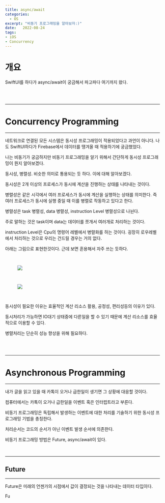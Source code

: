 ```yaml
---
title: async/await
categories: 
  - OS
excerpt: "비동기 프로그래밍을 알아보자:)"
date:   2022-08-24
tags:
- iOS
- Concurrency
---
```


# 개요

SwiftUI를 하다가 async/await이 궁금해서 파고파다 여기까지 왔다.




<br />
<br />

---

# Concurrency Programming

---

네트워크로 연결된 모든 시스템은 동시성 프로그래밍이 적용되었다고 과언이 아니다. 나도 SwiftUI하다가 Firebase에서 데이터를 땡겨올 때 적용하기에 궁금했었다.

나는 비동기가 궁금하지만 비동기 프로그래밍을 알기 위해서 간단하게 동시성 프로그래밍이 뭔지 알아보겠다.

동시성, 병렬성. 비슷한 의미로 통용되는 듯 하다. 이에 대해 알아보겠다.

동시성은 2개 이상의 프로세스가 동시에 계산을 진행하는 상태를 나타내는 것이다.

병렬성은 같은 시각에서 여러 프로세스가 동시에 계산을 실행하는 상태를 의미한다. 즉 여러 프로세스가 동시에 실행 중일 때 이를 병렬로 작동하고 있다고 한다.

병렬성은 task 병렬성, data 병렬성, instruction Level 병렬성으로 나뉜다.

주로 말하는 것은 task이며 data는 데이터를 쪼개서 여러개로 처리하는 것이다.

instruction Level은 Cpu의 명령어 레벨에서 병렬화를 하는 것이다. 굉장히 로우레벨에서 처리하는 것으로 우리는 건드릴 경우는 거의 없다.

아래는 그림으로 표현한것이다. 근데 보면 혼용해서 자주 쓰는 듯하다. 

<br />

<figure>
	<a href="https://user-images.githubusercontent.com/79088896/186420456-20827db3-9afb-4375-bfd1-7200a550791b.jpg">
		<img src="https://user-images.githubusercontent.com/79088896/186420456-20827db3-9afb-4375-bfd1-7200a550791b.jpg" class="w8" />
	</a>
</figure>

<br />

<figure>
	<a href="https://user-images.githubusercontent.com/79088896/186420461-016dc2c4-4176-44b3-a3ff-0d637627f451.jpg">
		<img src="https://user-images.githubusercontent.com/79088896/186420461-016dc2c4-4176-44b3-a3ff-0d637627f451.jpg" class="w8" />
	</a>
</figure>

<br />

동시성이 필요한 이유는 효율적인 계산 리소스 활용, 공정성, 편리성등의 이유가 있다. 

동시처리가 가능하면 IO대기 상태중에 다른일을 할 수 있기 때문에 계산 리소스를 효율적으로 이용할 수 있다.

병렬처리는 단순히 성능 향상을 위해 필요하다.

<br />
<br />

---

# Asynchronous Programming

---

내가 글을 읽고 있을 때 카톡이 오거나 급한일이 생기면 그 상황에 대응할 것이다. 

컴퓨터에서는 카톡이 오거나 급한일을 이벤트 혹은 인터럽트라고 부른다.

비동기 프로그래밍은 독립해서 발생하는 이벤트에 대한 처리를 기술하기 위한 동시성 프로그래밍 기법을 총칭한다.

처리순서는 코드의 순서가 아닌 이벤트 발생 순서에 의존한다.

비동기 프로그래밍 방법은 Future, async/await이 있다.


<br />

---

## Future 

---

Future은 미래의 언젠가의 시점에서 값이 결정되는 것을 나타내는 데이터 타입이다.

Fu

